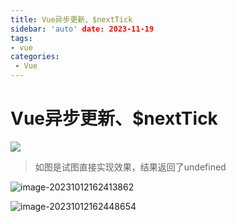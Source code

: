 ```yaml
---
title: Vue异步更新、$nextTick
sidebar: 'auto' date: 2023-11-19
tags:
- vue
categories: 
 - Vue
---
```

# Vue异步更新、$nextTick

![](/image-20231012162247455.png)

> 如图是试图直接实现效果，结果返回了undefined

![image-20231012162413862](/image-20231012162413862.png)

![image-20231012162448654](/image-20231012162448654.png)